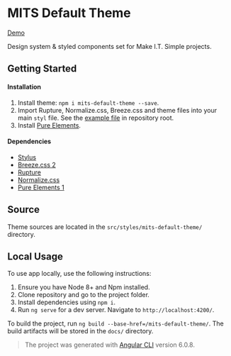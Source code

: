 # MITS Default Theme

[Demo](https://makeitsimpleuk.github.io/mits-default-theme/)

Design system & styled components set for Make I.T. Simple projects.


## Getting Started

#### Installation

1. Install theme: `npm i mits-default-theme --save`.
2. Import Rupture, Normalize.css, Breeze.css and theme files into your main `styl` file. See the [example file](https://github.com/MakeITSimpleUK/mits-default-theme/blob/master/example.app.styl) in repository root.
3. Install [Pure Elements](https://makeitsimpleuk.github.io/pure-elements/#/).

#### Dependencies

- [Stylus](http://stylus-lang.com)
- [Breeze.css 2](https://github.com/antonskyba/Breeze.css)
- [Rupture](https://github.com/jescalan/rupture)
- [Normalize.css](https://necolas.github.io/normalize.css)
- [Pure Elements 1](https://makeitsimpleuk.github.io/pure-elements/#/)


## Source

Theme sources are located in the `src/styles/mits-default-theme/` directory.


## Local Usage

To use app locally, use the following instructions:

1. Ensure you have Node 8+ and Npm installed.
2. Clone repository and go to the project folder.
3. Install dependencies using `npm i`.
4. Run `ng serve` for a dev server. Navigate to `http://localhost:4200/`.

To build the project, run `ng build --base-href=/mits-default-theme/`. The build artifacts will be stored in the `docs/` directory.

> The project was generated with [Angular CLI](https://github.com/angular/angular-cli) version 6.0.8.